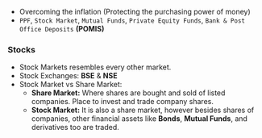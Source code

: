* Overcoming the inflation (Protecting the purchasing power of money)
* ```PPF```, ```Stock Market```, ```Mutual Funds```, ```Private Equity Funds```, ```Bank & Post Office Deposits``` **(POMIS)**

### Stocks
* Stock Markets resembles every other market.
* Stock Exchanges: **BSE** & **NSE**
* Stock Market vs Share Market:
  * **Share Market:** Where shares are bought and sold of listed companies. Place to invest and trade company shares.
  * **Stock Market:** It is also a share market, however besides shares of companies, other financial assets like **Bonds**, **Mutual Funds**, and derivatives too are traded.
